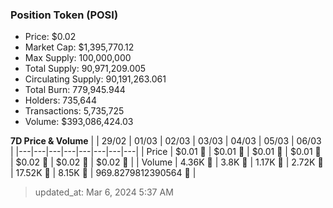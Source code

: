 
  ### Position Token (POSI)
  - Price: $0.02
  - Market Cap: $1,395,770.12
  - Max Supply: 100,000,000
  - Total Supply: 90,971,209.005
  - Circulating Supply: 90,191,263.061
  - Total Burn: 779,945.944
  - Holders: 735,644
  - Transactions: 5,735,725
  - Volume: $393,086,424.03

  **7D Price & Volume**
  | | 29&#x2F;02 | 01&#x2F;03 | 02&#x2F;03 | 03&#x2F;03 | 04&#x2F;03 | 05&#x2F;03 | 06&#x2F;03 |
  |---|---|---|---|---|---|---|---|
  | Price | $0.01 🚀 | $0.01 🔻 | $0.01 🚀 | $0.01 🚀 | $0.02 🚀 | $0.02 🔻 | $0.02 🚀 |
  | Volume | 4.36K 🚀 | 3.8K 🔻 | 1.17K 🔻 | 2.72K 🚀 | 17.52K 🚀 | 8.15K 🔻 | 969.8279812390564 🔻 |

  > updated_at: Mar 6, 2024 5:37 AM
